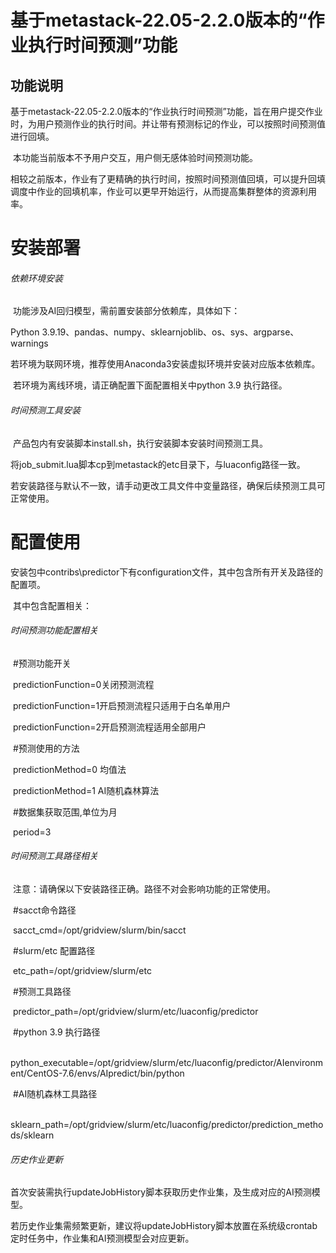 # 基于metastack-22.05-2.2.0版本的“作业执行时间预测”功能



## 功能说明

​		基于metastack-22.05-2.2.0版本的“作业执行时间预测”功能，旨在用户提交作业时，为用户预测作业的执行时间。并让带有预测标记的作业，可以按照时间预测值进行回填。

​		本功能当前版本不予用户交互，用户侧无感体验时间预测功能。

​		相较之前版本，作业有了更精确的执行时间，按照时间预测值回填，可以提升回填调度中作业的回填机率，作业可以更早开始运行，从而提高集群整体的资源利用率。


# 安装部署

###### 			依赖环境安装

​		功能涉及AI回归模型，需前置安装部分依赖库，具体如下：

Python 3.9.19、pandas、numpy、sklearnjoblib、os、sys、argparse、warnings

​		若环境为联网环境，推荐使用Anaconda3安装虚拟环境并安装对应版本依赖库。

​		若环境为离线环境，请正确配置下面配置相关中python 3.9 执行路径。

###### 			时间预测工具安装

​		产品包内有安装脚本install.sh，执行安装脚本安装时间预测工具。

​		将job_submit.lua脚本cp到metastack的etc目录下，与luaconfig路径一致。

​		若安装路径与默认不一致，请手动更改工具文件中变量路径，确保后续预测工具可正常使用。

# 配置使用

​		安装包中contribs\predictor下有configuration文件，其中包含所有开关及路径的配置项。

​		其中包含配置相关：

###### 			时间预测功能配置相关

​			#预测功能开关

​			predictionFunction=0关闭预测流程

​			predictionFunction=1开启预测流程只适用于白名单用户

​			predictionFunction=2开启预测流程适用全部用户



​			#预测使用的方法

​			predictionMethod=0 均值法

​			predictionMethod=1 AI随机森林算法



​			#数据集获取范围,单位为月

​			period=3



###### 			时间预测工具路径相关

​			注意：请确保以下安装路径正确。路径不对会影响功能的正常使用。

​			#sacct命令路径

​			sacct_cmd=/opt/gridview/slurm/bin/sacct



​			#slurm/etc 配置路径

​			etc_path=/opt/gridview/slurm/etc



​			#预测工具路径

​			predictor_path=/opt/gridview/slurm/etc/luaconfig/predictor



​			#python 3.9 执行路径

​			python_executable=/opt/gridview/slurm/etc/luaconfig/predictor/AIenvironment/CentOS-7.6/envs/AIpredict/bin/python



​			#AI随机森林工具路径

​			sklearn_path=/opt/gridview/slurm/etc/luaconfig/predictor/prediction_methods/sklearn



###### 			历史作业更新

​			首次安装需执行updateJobHistory脚本获取历史作业集，及生成对应的AI预测模型。

​			若历史作业集需频繁更新，建议将updateJobHistory脚本放置在系统级crontab定时任务中，作业集和AI预测模型会对应更新。

